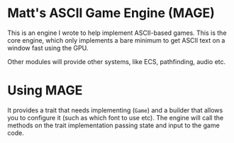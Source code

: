 # Matt's ASCII Game Engine (MAGE)

This is an engine I wrote to help implement ASCII-based games.  This is the core engine, which only implements a bare minimum to get ASCII text on a window fast using the GPU.

Other modules will provide other systems, like ECS, pathfinding, audio etc.

# Using MAGE

It provides a trait that needs implementing (`Game`) and a builder that allows
you to configure it (such as which font to use etc).  The engine will call the
methods on the trait implementation passing state and input to the game code.

